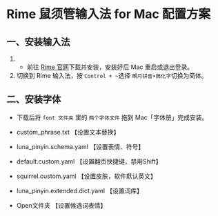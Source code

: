 # Rime 鼠须管输入法 for Mac 配置方案

## 一、安装输入法
1. * 前往 [Rime 官网](https://rime.im/)下载并安装，安装好后 Mac 重启或退出登录。
2. 切换到 Rime 输入法，按 `Control + ~`选择 `朙月拼音∙简化字`切换为简体。

## 二、安装字体

* 下载后将 `font 文件夹` 里的 `两个字体文件` 拖到 Mac「字体册」完成安装。


* custom_phrase.txt	      【设置文本替换】
* luna_pinyin.schema.yaml	  【设置表情、符号】
* default.custom.yaml	      【设置翻页快捷键，禁用Shift】
* squirrel.custom.yaml	  【设置皮肤，软件默认英文】
* luna_pinyin.extended.dict.yaml	【设置词库】
* Open文件夹	                【设置候选词表情】

